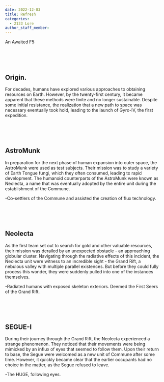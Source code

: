 ```yaml
---
date: 2022-12-03
title: Refresh
categories:
  - 2133 Lore
author_staff_member: 
---
```

An Awaited F5

<br><br><br>
## Origin.

For decades, humans have explored various approaches to obtaining resources on Earth. However, by the twenty-first century, it became apparent that these methods were finite and no longer sustainable. Despite some initial resistance, the realization that a new path to space was necessary eventually took hold, leading to the launch of Gyro-IV, the first expedition.


<br><br><br>
## AstroMunk

In preparation for the next phase of human expansion into outer space, the AstroMunk were used as test subjects. Their mission was to study a variety of Earth Tongue fungi, which they often consumed, leading to rapid development. The humanoid counterparts of the AstroMunk were known as Neolecta, a name that was eventually adopted by the entire unit during the establishment of the Commune.

-Co-settlers of the Commune and assisted the creation of flux technology.




<br><br><br>
## Neolecta

As the first team set out to search for gold and other valuable resources, their mission was derailed by an unexpected obstacle - an approaching globular cluster. Navigating through the radiative effects of this incident, the Neolecta unit were witness to an incredible sight - the Grand Rift, a nebulous valley with multiple parallel existences. But before they could fully process this wonder, they were suddenly pulled into one of the instances themselves.

-Radiated humans with exposed skeleton exteriors. Deemed the First Seers of the Grand Rift.




<br><br><br>
## SEGUE-I

During their journey through the Grand Rift, the Neolecta experienced a strange phenomenon. They noticed that their movements were being mimicked by an influx of eyes that seemed to follow them. Upon their return to base, the Segue were welcomed as a new unit of Commune after some time. However, it quickly became clear that the earlier occupants had no choice in the matter, as the Segue refused to leave.

-The HUGE, following eyes.
